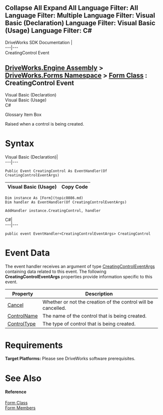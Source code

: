 Collapse All Expand All Language Filter: All  Language Filter: Multiple  Language Filter: Visual Basic (Declaration) Language Filter: Visual Basic (Usage) Language Filter: C#  
---  
DriveWorks SDK Documentation  |   
---|---  
CreatingControl Event   
  
[DriveWorks.Engine Assembly](topic2156.md) > [DriveWorks.Forms Namespace](topic7266.md) > [Form Class](topic8086.md) : CreatingControl Event  
---  
  
Visual Basic (Declaration)    
Visual Basic (Usage)    
C# 

Glossary Item Box

Raised when a control is being created. 

# Syntax

Visual Basic (Declaration)|   
---|---  
      
    
    Public Event CreatingControl As EventHandler(Of CreatingControlEventArgs)  
  
Visual Basic (Usage)| Copy Code  
---|---  
      
    
    Dim instance As [Form](topic8086.md)
    Dim handler As EventHandler(Of CreatingControlEventArgs)
     
    AddHandler instance.CreatingControl, handler  
  
C#|   
---|---  
      
    
    public event EventHandler<CreatingControlEventArgs> CreatingControl  
  
# Event Data

The event handler receives an argument of type [CreatingControlEventArgs](topic7826.md) containing data related to this event. The following **CreatingControlEventArgs** properties provide information specific to this event.

Property| Description  
---|---  
[Cancel](topic7835.md)| Whether or not the creation of the control will be cancelled.   
[ControlName](topic7836.md)| The name of the control that is being created.   
[ControlType](topic7837.md)| The type of control that is being created.   
  
# Requirements

**Target Platforms:** Please see DriveWorks software prerequisites.

# See Also

#### Reference

[Form Class](topic8086.md)   
[Form Members](topic8087.md)


